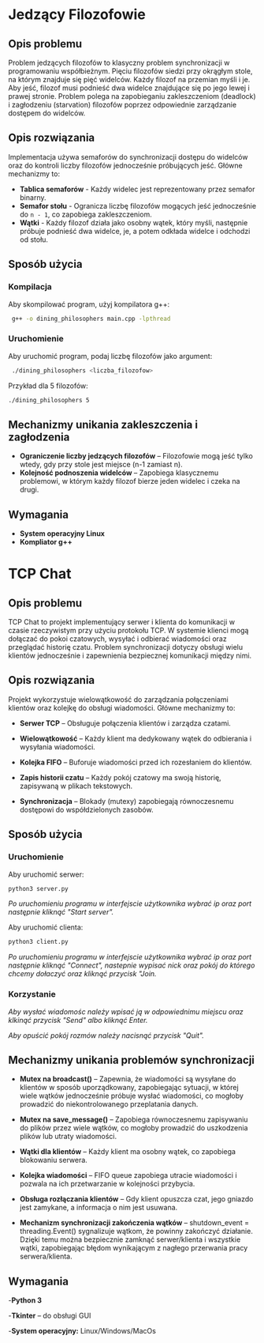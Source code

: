 # Jedzący Filozofowie

## Opis problemu

Problem jedzących filozofów to klasyczny problem synchronizacji w programowaniu współbieżnym. Pięciu filozofów siedzi przy okrągłym stole, na którym znajduje się pięć widelców. Każdy filozof na przemian myśli i je. Aby jeść, filozof musi podnieść dwa widelce znajdujące się po jego lewej i prawej stronie. Problem polega na zapobieganiu zakleszczeniom (deadlock) i zagłodzeniu (starvation) filozofów poprzez odpowiednie zarządzanie dostępem do widelców.

## Opis rozwiązania

Implementacja używa semaforów do synchronizacji dostępu do widelców oraz do kontroli liczby filozofów jednocześnie próbujących jeść. Główne mechanizmy to:

- **Tablica semaforów** - Każdy widelec jest reprezentowany przez semafor binarny.
- **Semafor stołu** - Ogranicza liczbę filozofów mogących jeść jednocześnie do `n - 1`, co zapobiega zakleszczeniom.
- **Wątki** - Każdy filozof działa jako osobny wątek, który myśli, następnie próbuje podnieść dwa widelce, je, a potem odkłada widelce i odchodzi od stołu.

## Sposób użycia

### Kompilacja

Aby skompilować program, użyj kompilatora g++:

```sh
 g++ -o dining_philosophers main.cpp -lpthread
```

### Uruchomienie

Aby uruchomić program, podaj liczbę filozofów jako argument:

```sh
 ./dining_philosophers <liczba_filozofow>
```

Przykład dla 5 filozofów:

```sh
./dining_philosophers 5
```

## Mechanizmy unikania zakleszczenia i zagłodzenia

- **Ograniczenie liczby jedzących filozofów** – Filozofowie mogą jeść tylko wtedy, gdy przy stole jest miejsce (n-1 zamiast n).
- **Kolejność podnoszenia widelców** – Zapobiega klasycznemu problemowi, w którym każdy filozof bierze jeden widelec i czeka na drugi.

## Wymagania
- **System operacyjny Linux**
- **Kompliator g++**

# TCP Chat

## Opis problemu

TCP Chat to projekt implementujący serwer i klienta do komunikacji w czasie rzeczywistym przy użyciu protokołu TCP. W systemie klienci mogą dołączać do pokoi czatowych, wysyłać i odbierać wiadomości oraz przeglądać historię czatu. Problem synchronizacji dotyczy obsługi wielu klientów jednocześnie i zapewnienia bezpiecznej komunikacji między nimi.

## Opis rozwiązania

Projekt wykorzystuje wielowątkowość do zarządzania połączeniami klientów oraz kolejkę do obsługi wiadomości. Główne mechanizmy to:

- **Serwer TCP** – Obsługuje połączenia klientów i zarządza czatami.

- **Wielowątkowość** – Każdy klient ma dedykowany wątek do odbierania i wysyłania wiadomości.

- **Kolejka FIFO** – Buforuje wiadomości przed ich rozesłaniem do klientów.

- **Zapis historii czatu** – Każdy pokój czatowy ma swoją historię, zapisywaną w plikach tekstowych.

- **Synchronizacja** – Blokady (mutexy) zapobiegają równoczesnemu dostępowi do współdzielonych zasobów.


## Sposób użycia

### Uruchomienie

Aby uruchomić serwer:

```sh
python3 server.py
```
*Po uruchomieniu programu w interfejscie użytkownika wybrać ip oraz port następnie kliknąć "Start server".*

Aby uruchomić clienta:

```sh
python3 client.py
```

*Po uruchomieniu programu w interfejscie użytkownika wybrać ip oraz port następnie kliknąć "Connect", nastepnie wypisać nick oraz pokój do którego chcemy dołaczyć oraz kliknąć przycisk "Join.*

### Korzystanie 

*Aby wysłać wiadomośc należy wpisać ją w odpowiednimu miejscu oraz klkinąć przycisk "Send" albo kliknąć Enter.*

*Aby opuścić pokój rozmów należy nacisnąć przycisk "Quit".*

## Mechanizmy unikania problemów synchronizacji

- **Mutex na broadcast()** – Zapewnia, że wiadomości są wysyłane do klientów w sposób uporządkowany, zapobiegając sytuacji, w której wiele wątków jednocześnie próbuje wysłać wiadomości, co mogłoby prowadzić do niekontrolowanego przeplatania danych.

- **Mutex na save_message()** – Zapobiega równoczesnemu zapisywaniu do plików przez wiele wątków, co mogłoby prowadzić do uszkodzenia plików lub utraty wiadomości.

- **Wątki dla klientów** – Każdy klient ma osobny wątek, co zapobiega blokowaniu serwera.

- **Kolejka wiadomości** – FIFO queue zapobiega utracie wiadomości i pozwala na ich przetwarzanie w kolejności przybycia.

- **Obsługa rozłączania klientów** – Gdy klient opuszcza czat, jego gniazdo jest zamykane, a informacja o nim jest usuwana.

- **Mechanizm synchronizacji zakończenia wątków** – shutdown_event = threading.Event() sygnalizuje wątkom, że powinny zakończyć działanie. Dzięki temu można bezpiecznie zamknąć serwer/klienta i wszystkie wątki, zapobiegając błędom wynikającym z nagłego przerwania pracy serwera/klienta.

## Wymagania
-**Python 3**

-**Tkinter** – do obsługi GUI

-**System operacyjny:** Linux/Windows/MacOs
